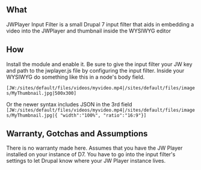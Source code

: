 What
----

JWPlayer Input Filter is a small Drupal 7 input filter that aids in embedding a video into the JWPlayer and thumbnail inside the WYSIWYG editor

How
----
Install the module and enable it. Be sure to give the input filter your JW key and path to the jwplayer.js file by
configuring the input filter.  Inside your WYSIWYG do something like this in a node's body field.

`[JW:/sites/default/files/videos/myvideo.mp4|/sites/default/files/images/MyThumbnail.jpg|500x300]`

Or the newer syntax includes JSON in the 3rd field
`[JW:/sites/default/files/videos/myvideo.mp4|/sites/default/files/images/MyThumbnail.jpg|{ "width":"100%", "ratio":"16:9"}]`

Warranty, Gotchas and Assumptions
-----------------------
There is no warranty made here. Assumes that you have the JW Player installed on your instance of D7. You have to
go into the input filter's settings to let Drupal know where your JW Player instance lives.
